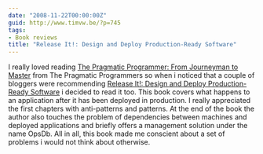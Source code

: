 ```yaml
---
date: "2008-11-22T00:00:00Z"
guid: http://www.timvw.be/?p=745
tags:
- Book reviews
title: "Release It!: Design and Deploy Production-Ready Software"
---
```

I really loved reading [The Pragmatic Programmer: From Journeyman to Master](http://www.pragprog.com/titles/tpp/the-pragmatic-programmer) from The Pragmatic Programmers so when i noticed that a couple of bloggers were recommending [Release It!: Design and Deploy Production-Ready Software](http://www.amazon.com/Release-Production-Ready-Software-Pragmatic-Programmers/dp/0978739213) i decided to read it too. This book covers what happens to an application after it has been deployed in production. I really appreciated the first chapters with anti-patterns and patterns. At the end of the book the author also touches the problem of dependencies between machines and deployed applications and briefly offers a management solution under the name OpsDb. All in all, this book made me conscient about a set of problems i would not think about otherwise.